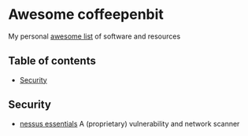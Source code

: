 # Awesome coffeepenbit
My personal [awesome list](https://github.com/topics/awesome-list) of software and resources

## Table of contents
- [Security](#security)
  
## Security
- [nessus essentials](https://www.tenable.com/products/nessus/nessus-essentials) A (proprietary) vulnerability and network scanner
